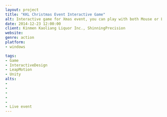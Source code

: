 ```yaml
---
layout: project
title: "KKL Christmas Event Interactive Game"
alt: Interactive game for Xmas event, you can play with both Mouse or LeapMotion
date: 2014-12-23 12:00:00
client: Kinmen Kaoliang Liquor Inc., ShinningPrecision
website:
genre: action
platform:
- windows

tags:
- Game
- InteractiveDesign
- LeapMotion
- Unity
alts:
-
-
-
-
-
- Live event
---
```


